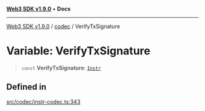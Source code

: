 [**Web3 SDK v1.9.0**](../../../README.md) • **Docs**

***

[Web3 SDK v1.9.0](../../../globals.md) / [codec](../README.md) / VerifyTxSignature

# Variable: VerifyTxSignature

> `const` **VerifyTxSignature**: [`Instr`](../type-aliases/Instr.md)

## Defined in

[src/codec/instr-codec.ts:343](https://github.com/Mystic-Nayy/alephium-web3/blob/c1afd789a197ce5fe21f08c2965942090157c33d/packages/web3/src/codec/instr-codec.ts#L343)
